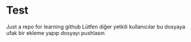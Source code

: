 # Test
Just a repo for learning github
Lütfen diğer yetkili kullanıcılar bu dosyaya ufak bir ekleme yapıp 
dosyayı pushlasın